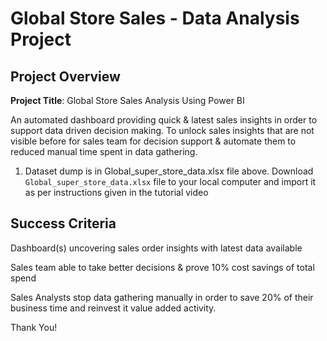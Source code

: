 # Global Store Sales - Data Analysis Project

## Project Overview

**Project Title**: Global Store Sales Analysis Using Power BI

An automated dashboard providing quick & latest sales insights in order to support data driven decision making. To unlock sales insights that are not visible before for sales team for decision support & automate them to reduced manual time spent in data gathering. 

1. Dataset dump is in Global_super_store_data.xlsx file above. Download `Global_super_store_data.xlsx` file to your local computer and import it as per instructions given in the tutorial video



## Success Criteria

Dashboard(s) uncovering sales order insights with latest data available

Sales team able to take better decisions & prove 10% cost savings of total spend

Sales Analysts stop data gathering manually in order to save 20% of their business time and reinvest it value added activity.

Thank You!
